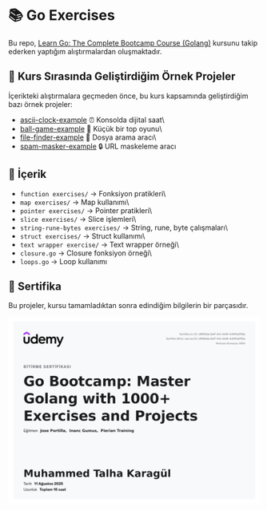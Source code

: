 # 📚 Go Exercises

Bu repo, [Learn Go: The Complete Bootcamp Course
(Golang)](https://www.udemy.com/course/learn-go-the-complete-bootcamp-course-golang/)
kursunu takip ederken yaptığım alıştırmalardan oluşmaktadır.

## 🔗 Kurs Sırasında Geliştirdiğim Örnek Projeler

İçerikteki alıştırmalara geçmeden önce, bu kurs kapsamında geliştirdiğim bazı örnek projeler:

-   [ascii-clock-example](https://github.com/karagultm/ascii-clock-example)
    ⏰ Konsolda dijital saat\
-   [ball-game-example](https://github.com/karagultm/ball-game-example)
    🏐 Küçük bir top oyunu\
-   [file-finder-example](https://github.com/karagultm/file-finder-example)
    📂 Dosya arama aracı\
-   [spam-masker-example](https://github.com/karagultm/spam-masker-example)
    🔒 URL maskeleme aracı

## 📂 İçerik

-   `function exercises/` → Fonksiyon pratikleri\
-   `map exercises/` → Map kullanımı\
-   `pointer exercises/` → Pointer pratikleri\
-   `slice exercises/` → Slice işlemleri\
-   `string-rune-bytes exercises/` → String, rune, byte çalışmaları\
-   `struct exercises/` → Struct kullanımı\
-   `text wrapper exercise/` → Text wrapper örneği\
-   `closure.go` → Closure fonksiyon örneği\
-   `loops.go` → Loop kullanımı

## 🏅 Sertifika

Bu projeler, kursu tamamladıktan sonra edindiğim bilgilerin bir
parçasıdır.

![Udemy Certificate](go_sertifikası.jpg)

